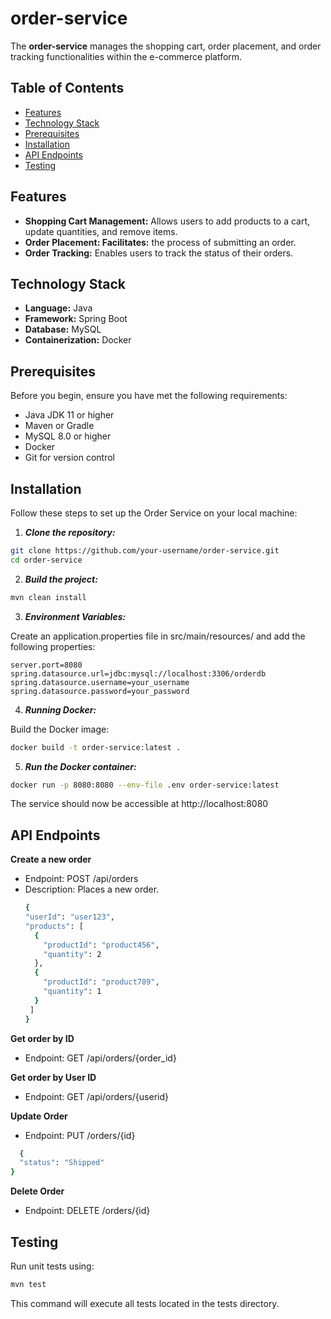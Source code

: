 # order-service

The **order-service** manages the shopping cart, order placement, and order tracking functionalities within the e-commerce platform.

## Table of Contents

- [Features](#features)
- [Technology Stack](#technology-stack)
- [Prerequisites](#prerequisites)
- [Installation](#installation)
- [API Endpoints](#api-endpoints)
- [Testing](#testing)


## Features

- **Shopping Cart Management:** Allows users to add products to a cart, update quantities, and remove items.
- **Order Placement: Facilitates:** the process of submitting an order.
- **Order Tracking:** Enables users to track the status of their orders.

## Technology Stack

- **Language:** Java
- **Framework:** Spring Boot
- **Database:** MySQL
- **Containerization:** Docker

## Prerequisites

Before you begin, ensure you have met the following requirements:

* Java JDK 11 or higher
* Maven or Gradle
* MySQL 8.0 or higher
* Docker
* Git for version control

## Installation

Follow these steps to set up the Order Service on your local machine:

1. ***Clone the repository:***

```bash
git clone https://github.com/your-username/order-service.git
cd order-service
```
2. ***Build the project:***

```bash
mvn clean install
```

3. ***Environment Variables:***

Create an application.properties file in src/main/resources/ and add the following properties:

```properties
server.port=8080
spring.datasource.url=jdbc:mysql://localhost:3306/orderdb
spring.datasource.username=your_username
spring.datasource.password=your_password
```

4. ***Running Docker:***

Build the Docker image:

```bash
docker build -t order-service:latest .
```

5. ***Run the Docker container:***

```bash
docker run -p 8080:8080 --env-file .env order-service:latest
```
The service should now be accessible at http://localhost:8080

## API Endpoints

**Create a new order**
* Endpoint: POST /api/orders
* Description: Places a new order.
  ```bash
  {
  "userId": "user123",
  "products": [
    {
      "productId": "product456",
      "quantity": 2
    },
    {
      "productId": "product789",
      "quantity": 1
    }
   ]
  }
  ```
  
**Get order by ID** 
* Endpoint: GET /api/orders/{order_id}

**Get order by User ID** 
* Endpoint: GET /api/orders/{userid}
  
**Update Order**
* Endpoint: PUT /orders/{id}
```bash
  {
  "status": "Shipped"
}
```
  
**Delete Order**
* Endpoint: DELETE /orders/{id}
  
## Testing
Run unit tests using:

```bash
mvn test
```
This command will execute all tests located in the tests directory.
